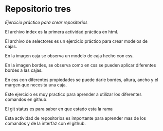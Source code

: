 # Repositorio tres

*Ejercicio práctico para crear repositorios*

El archivo index es la primera actividad práctica en html.

El archivo de selectores es un ejercicio práctico para crear modelos de cajas.
 
En la imagen caja se observa un modelo de caja hecho con css.

En la imagen bordes, se observa como en css se pueden aplicar diferentes bordes a las cajas.

En css con diferentes propiedades se puede darle bordes, altura, ancho y el margen que necesita una caja.

Este ejercicio es muy practico para aprender a utilizar los diferentes comandos en github.

El git status es para saber en que estado esta la rama

Esta actividad de repositorios es importante para aprender mas de los comandos y de la interfaz con el github.

